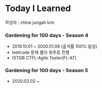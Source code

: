 # Today I Learned

작성자 : chloe jungah kim

### Gardening for 100 days - Season 4
- 2019.10.01 ~ 2020.01.08 (출석률 100% 달성)
- leetcode 문제 풀이 위주로 진행
- ISTQB CTFL-Agile Tester(FL-AT)

### Gardening for 100 days - Season 5
- 2020.03.02 ~